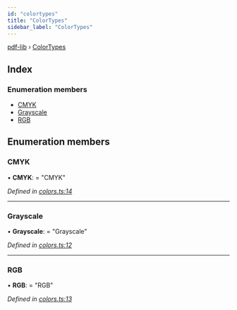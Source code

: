 ```yaml
---
id: "colortypes"
title: "ColorTypes"
sidebar_label: "ColorTypes"
---
```


[pdf-lib](../index.md) › [ColorTypes](colortypes.md)

## Index

### Enumeration members

* [CMYK](colortypes.md#cmyk)
* [Grayscale](colortypes.md#grayscale)
* [RGB](colortypes.md#rgb)

## Enumeration members

###  CMYK

• **CMYK**: = "CMYK"

*Defined in [colors.ts:14](https://github.com/Hopding/pdf-lib/blob/645a530/src/api/colors.ts#L14)*

___

###  Grayscale

• **Grayscale**: = "Grayscale"

*Defined in [colors.ts:12](https://github.com/Hopding/pdf-lib/blob/645a530/src/api/colors.ts#L12)*

___

###  RGB

• **RGB**: = "RGB"

*Defined in [colors.ts:13](https://github.com/Hopding/pdf-lib/blob/645a530/src/api/colors.ts#L13)*
